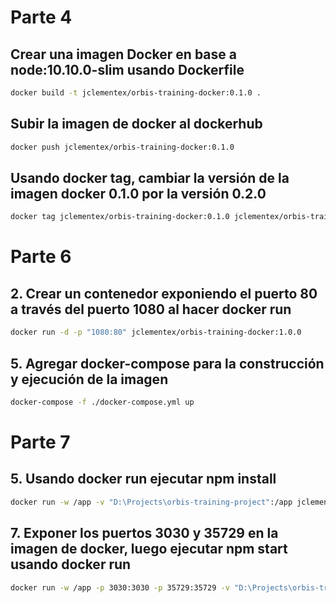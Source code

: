 # Parte 4

## Crear una imagen Docker en base a node:10.10.0-slim usando Dockerfile

```sh
docker build -t jclementex/orbis-training-docker:0.1.0 .
```

## Subir la imagen de docker al dockerhub

```sh
docker push jclementex/orbis-training-docker:0.1.0
```

## Usando docker tag, cambiar la versión de la imagen docker 0.1.0 por la versión 0.2.0

```sh
docker tag jclementex/orbis-training-docker:0.1.0 jclementex/orbis-training-docker:0.2.0
```

# Parte 6

## 2. Crear un contenedor exponiendo el puerto 80 a través del puerto 1080 al hacer docker run

```sh
docker run -d -p "1080:80" jclementex/orbis-training-docker:1.0.0
```

## 5. Agregar docker-compose para la construcción y ejecución de la imagen

```sh
docker-compose -f ./docker-compose.yml up
```


# Parte 7

## 5. Usando docker run ejecutar npm install

```sh
docker run -w /app -v "D:\Projects\orbis-training-project":/app jclementex/orbis-training-docker:2.0.0 npm install
```

## 7. Exponer los puertos 3030 y 35729 en la imagen de docker, luego ejecutar npm start usando docker run

```sh
docker run -w /app -p 3030:3030 -p 35729:35729 -v "D:\Projects\orbis-training-project":/app jclementex/orbis-training-docker:2.1.0 npm start
```